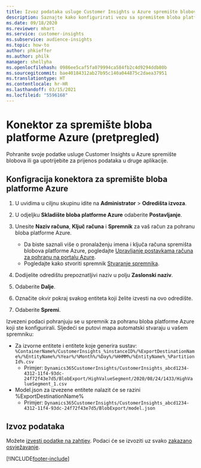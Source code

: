 ```yaml
---
title: Izvoz podataka usluge Customer Insights u Azure spremište blobova
description: Saznajte kako konfigurirati vezu sa spremištem bloba platforme Azure.
ms.date: 09/18/2020
ms.reviewer: mhart
ms.service: customer-insights
ms.subservice: audience-insights
ms.topic: how-to
author: phkieffer
ms.author: philk
manager: shellyha
ms.openlocfilehash: 0986ee5caf5fa079994ca584fb2c4d9294ddb80b
ms.sourcegitcommit: bae40184312ab27b95c140a044875c2daea37951
ms.translationtype: HT
ms.contentlocale: hr-HR
ms.lasthandoff: 03/15/2021
ms.locfileid: "5596168"
---
```

# <a name="connector-for-azure-blob-storage-preview"></a>Konektor za spremište bloba platforme Azure (pretpregled)

Pohranite svoje podatke usluge Customer Insights u Azure spremište blobova ili ga upotrijebite za prijenos podataka u druge aplikacije.

## <a name="configure-the-connector-for-azure-blob-storage"></a>Konfigracija konektora za spremište bloba platforme Azure

1. U uvidima u ciljnu skupinu idite na **Administrator** > **Odredišta izvoza**.

1. U odjeljku **Skladište bloba platforme Azure** odaberite **Postavljanje**.

1. Unesite **Naziv računa**, **Ključ računa** i **Spremnik** za vaš račun za pohranu bloba platforme Azure.
    - Da biste saznali više o pronalaženju imena i ključa računa spremišta blobova platforme Azure, pogledajte [Upravljanje postavkama računa za pohranu na portalu Azure](/azure/storage/common/storage-account-manage).
    - Pogledajte kako stvoriti spremnik [Stvaranje spremnika](/azure/storage/blobs/storage-quickstart-blobs-portal#create-a-container).

1. Dodijelite odredištu prepoznatljivi naziv u polju **Zaslonski naziv**.

1. Odaberite **Dalje**.

1. Označite okvir pokraj svakog entiteta koji želite izvesti na ovo odredište.

1. Odaberite **Spremi**.

Izvezeni podaci pohranjuju se u spremnik za pohranu bloba platforme Azure koji ste konfigurirali. Sljedeći se putovi mapa automatski stvaraju u vašem spremniku:

- Za izvorne entitete i entitete koje generira sustav: `%ContainerName%/CustomerInsights_%instanceID%/%ExportDestinationName%/%EntityName%/%Year%/%Month%/%Day%/%HHMM%/%EntityName%_%PartitionId%.csv`
  - Primjer: `Dynamics365CustomerInsights/CustomerInsights_abcd1234-4312-11f4-93dc-24f72f43e7d5/BlobExport/HighValueSegment/2020/08/24/1433/HighValueSegment_1.csv`
- Model.json za izvezene entitete nalazit će se razini %ExportDestinationName%
  - Primjer: `Dynamics365CustomerInsights/CustomerInsights_abcd1234-4312-11f4-93dc-24f72f43e7d5/BlobExport/model.json`

## <a name="export-the-data"></a>Izvoz podataka

Možete [izvesti podatke na zahtjev](export-destinations.md#export-data-on-demand). Podaci će se izvoziti uz svako [zakazano osvježavanje](system.md#schedule-tab).


[!INCLUDE[footer-include](../includes/footer-banner.md)]